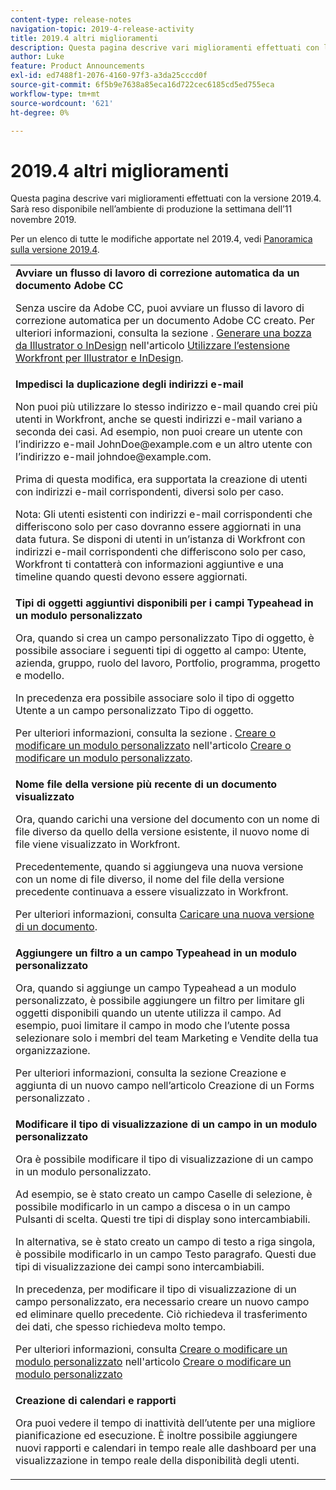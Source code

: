 ```yaml
---
content-type: release-notes
navigation-topic: 2019-4-release-activity
title: 2019.4 altri miglioramenti
description: Questa pagina descrive vari miglioramenti effettuati con la versione 2019.4. Sarà reso disponibile nell’ambiente di produzione la settimana dell’11 novembre 2019.
author: Luke
feature: Product Announcements
exl-id: ed7488f1-2076-4160-97f3-a3da25cccd0f
source-git-commit: 6f5b9e7638a85eca16d722cec6185cd5ed755eca
workflow-type: tm+mt
source-wordcount: '621'
ht-degree: 0%

---
```


# 2019.4 altri miglioramenti

Questa pagina descrive vari miglioramenti effettuati con la versione 2019.4. Sarà reso disponibile nell’ambiente di produzione la settimana dell’11 novembre 2019.

Per un elenco di tutte le modifiche apportate nel 2019.4, vedi [Panoramica sulla versione 2019.4](../../../../product-announcements/product-releases/quarterly-release-archive/2019.4-release-activity/2019.4-release-activity-overview.md).

<table style="table-layout:auto"> 
 <col> 
 <tbody> 
  <tr> 
   <td> <strong>Avviare un flusso di lavoro di correzione automatica da un documento Adobe CC</strong> <p>Senza uscire da Adobe CC, puoi avviare un flusso di lavoro di correzione automatica per un documento Adobe CC creato. Per ulteriori informazioni, consulta la sezione . <a href="../../../../documents/workfront-for-adobe-creative-cloud/use-wf-adobe-cc.md#generate" class="MCXref xref" xrefformat="{para}">Generare una bozza da Illustrator o InDesign</a> nell'articolo <a href="../../../../documents/workfront-for-adobe-creative-cloud/use-wf-adobe-cc.md" class="MCXref xref" xrefformat="{para}">Utilizzare l’estensione Workfront per Illustrator e InDesign</a>.</p> </td> 
  </tr> 
  <!--
   <tr data-mc-conditions="QuicksilverOrClassic.Draft mode"> 
    <td><strong>Workfront G Suite add-on</strong> <p>Now you can manage Workfront objects directly from Gmail, Google Calendar, and Google Drive.</p> <p>When you open a Workfront notification email, instantly view all information about the associated object and take actions, such as reviewing content or updating a status, without leaving your Inbox.</p> <p>When you open a non-Workfront email:</p> 
     <ul> 
      <li>Convert it into a task or issue.</li> 
      <li>Associate it with a project.</li> 
      <li>Assign it as a work item.</li> 
      <li>Add it to a work item as an update.</li> 
      <li>Upload its attachments to Workfront.</li> 
     </ul> <p>Manage Workfront objects without leaving G Suite:</p> 
     <ul> 
      <li>Post updates and replies to comments.</li> 
      <li>View and manage documents associated with a task or issue.</li> 
     </ul> <p>Access and work with object details:</p> 
     <ul> 
      <li>Read the description</li> 
      <li>View the parent object</li> 
      <li>Change the status</li> 
      <li>Access custom data</li> 
      <li>Mark it as complete.</li> 
     </ul> <p>And access your Workfront Home content, including tasks, issues, approvals, and access requests, without leaving G Suite.</p> <p>For more information, see <a href="../../../../workfront-integrations-and-apps/workfront-for-g-suite/workfront-for-gsuite.md" class="MCXref xref" xrefformat="{para}">Adobe Workfront for G Suite</a>.</p> </td> 
   </tr>
  --> 
  <tr> 
   <td> <strong>Impedisci la duplicazione degli indirizzi e-mail</strong> <p>Non puoi più utilizzare lo stesso indirizzo e-mail quando crei più utenti in Workfront, anche se questi indirizzi e-mail variano a seconda dei casi. Ad esempio, non puoi creare un utente con l’indirizzo e-mail JohnDoe@example.com e un altro utente con l’indirizzo e-mail johndoe@example.com. </p> <p>Prima di questa modifica, era supportata la creazione di utenti con indirizzi e-mail corrispondenti, diversi solo per caso. </p> <p>Nota: Gli utenti esistenti con indirizzi e-mail corrispondenti che differiscono solo per caso dovranno essere aggiornati in una data futura. Se disponi di utenti in un’istanza di Workfront con indirizzi e-mail corrispondenti che differiscono solo per caso, Workfront ti contatterà con informazioni aggiuntive e una timeline quando questi devono essere aggiornati.</p> </td> 
  </tr> 
  <tr> 
   <td> 
    <div> 
     <strong>Tipi di oggetti aggiuntivi disponibili per i campi Typeahead in un modulo personalizzato</strong> 
     <p>Ora, quando si crea un campo personalizzato Tipo di oggetto, è possibile associare i seguenti tipi di oggetto al campo: Utente, azienda, gruppo, ruolo del lavoro, Portfolio, programma, progetto e modello.</p> 
     <p>In precedenza era possibile associare solo il tipo di oggetto Utente a un campo personalizzato Tipo di oggetto.</p> 
     <p>Per ulteriori informazioni, consulta la sezione . <a href="../../../../administration-and-setup/customize-workfront/create-manage-custom-forms/create-or-edit-a-custom-form.md#create" class="MCXref xref" xrefformat="{para}">Creare o modificare un modulo personalizzato</a> nell'articolo <a href="../../../../administration-and-setup/customize-workfront/create-manage-custom-forms/create-or-edit-a-custom-form.md" class="MCXref xref" xrefformat="{para}">Creare o modificare un modulo personalizzato</a>.</p> 
    </div> </td> 
  </tr> 
  <tr> 
   <td> <strong>Nome file della versione più recente di un documento visualizzato</strong> <p>Ora, quando carichi una versione del documento con un nome di file diverso da quello della versione esistente, il nuovo nome di file viene visualizzato in Workfront.</p> <p>Precedentemente, quando si aggiungeva una nuova versione con un nome di file diverso, il nome del file della versione precedente continuava a essere visualizzato in Workfront.</p> <p>Per ulteriori informazioni, consulta <a href="../../../../documents/managing-documents/upload-new-document-version.md" class="MCXref xref" xrefformat="{para}">Caricare una nuova versione di un documento</a>.</p> </td> 
  </tr> 
  <tr> 
   <td> <strong>Aggiungere un filtro a un campo Typeahead in un modulo personalizzato</strong> <p>Ora, quando si aggiunge un campo Typeahead a un modulo personalizzato, è possibile aggiungere un filtro per limitare gli oggetti disponibili quando un utente utilizza il campo. Ad esempio, puoi limitare il campo in modo che l’utente possa selezionare solo i membri del team Marketing e Vendite della tua organizzazione.</p> <p>Per ulteriori informazioni, consulta la sezione Creazione e aggiunta di un nuovo campo nell’articolo Creazione di un Forms personalizzato .</p> </td> 
  </tr> 
  <tr> 
   <td> 
    <div> 
     <strong>Modificare il tipo di visualizzazione di un campo in un modulo personalizzato</strong> 
     <p>Ora è possibile modificare il tipo di visualizzazione di un campo in un modulo personalizzato.</p> 
     <p>Ad esempio, se è stato creato un campo Caselle di selezione, è possibile modificarlo in un campo a discesa o in un campo Pulsanti di scelta. Questi tre tipi di display sono intercambiabili.</p> 
     <p>In alternativa, se è stato creato un campo di testo a riga singola, è possibile modificarlo in un campo Testo paragrafo. Questi due tipi di visualizzazione dei campi sono intercambiabili.</p> 
     <p>In precedenza, per modificare il tipo di visualizzazione di un campo personalizzato, era necessario creare un nuovo campo ed eliminare quello precedente. Ciò richiedeva il trasferimento dei dati, che spesso richiedeva molto tempo.</p> 
     <p>Per ulteriori informazioni, consulta <a href="../../../../administration-and-setup/customize-workfront/create-manage-custom-forms/create-or-edit-a-custom-form.md#create" class="MCXref xref" xrefformat="{para}">Creare o modificare un modulo personalizzato</a> nell'articolo <a href="../../../../administration-and-setup/customize-workfront/create-manage-custom-forms/create-or-edit-a-custom-form.md" class="MCXref xref" xrefformat="{para}">Creare o modificare un modulo personalizzato</a></p> 
    </div> </td> 
  </tr> 
  <tr> 
   <td> 
    <div> 
     <strong>Creazione di calendari e rapporti</strong> 
     <p>Ora puoi vedere il tempo di inattività dell’utente per una migliore pianificazione ed esecuzione. È inoltre possibile aggiungere nuovi rapporti e calendari in tempo reale alle dashboard per una visualizzazione in tempo reale della disponibilità degli utenti.</p> 
    </div> </td> 
  </tr> 
 </tbody> 
</table>
